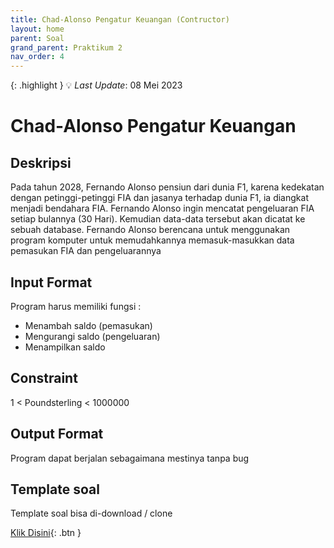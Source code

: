 ```yaml
---
title: Chad-Alonso Pengatur Keuangan (Contructor)
layout: home
parent: Soal
grand_parent: Praktikum 2
nav_order: 4
---
```

{: .highlight }
💡 _Last Update_: 08 Mei 2023

# Chad-Alonso Pengatur Keuangan

## Deskripsi
Pada tahun 2028, Fernando Alonso pensiun dari dunia F1, karena kedekatan dengan petinggi-petinggi FIA dan jasanya terhadap dunia F1, ia diangkat menjadi bendahara FIA. Fernando Alonso ingin mencatat pengeluaran FIA setiap bulannya (30 Hari). Kemudian data-data tersebut akan dicatat ke sebuah database. Fernando Alonso berencana untuk menggunakan program komputer untuk memudahkannya memasuk-masukkan data pemasukan FIA dan pengeluarannya

## Input Format

Program harus memiliki fungsi : 
- Menambah saldo (pemasukan)
- Mengurangi saldo (pengeluaran)
- Menampilkan saldo

## Constraint

1 < Poundsterling < 1000000 

## Output Format

Program dapat berjalan sebagaimana mestinya tanpa bug

## Template soal

Template soal bisa di-download / clone

[Klik Disini](https://github.com/wannn-one/template-praktikum-prolan){: .btn }